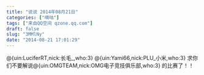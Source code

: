 ```yaml
---
title: "说说 2014年08月21日"
categories: ["嘀咕"]
tags: ["来自QQ空间 qzone.qq.com"]
draft: false
slug: "3MMlNy"
date: "2014-08-21 17:01:29"
---
```


@{uin:LuciferRT,nick:长毛_,who:3} @{uin:Yami66,nick:PLU_小米,who:3} 求你们不要解说@{uin:OMGTEAM,nick:OMG电子竞技俱乐部,who:3} 的比赛了！！
